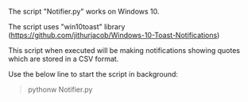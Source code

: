The script "Notifier.py" works on Windows 10.

The script uses "win10toast" library (https://github.com/jithurjacob/Windows-10-Toast-Notifications)


This script when executed will be making notifications showing quotes which are stored in a CSV format.

Use the below line to start the script in background:
> pythonw Notifier.py


